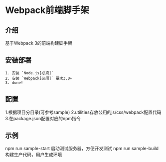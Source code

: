 Webpack前端脚手架
=


## 介绍

基于Webpack 3的前端构建脚手架


## 安装部署

```
1. 安装 `Node.js[必须]`
2. 安装 `Webpack[必须]` 要求3.0+
3. done!
```

## 配置

1.根据项目分目录(可参考sample)
2.utilities存放公用的js/css/webpack配置代码
3.在package.json配置对应的npm指令

## 示例

npm run sample-start 启动测试服务器，方便开发测试
npm run sample-build 构建生产代码，用户生成环境